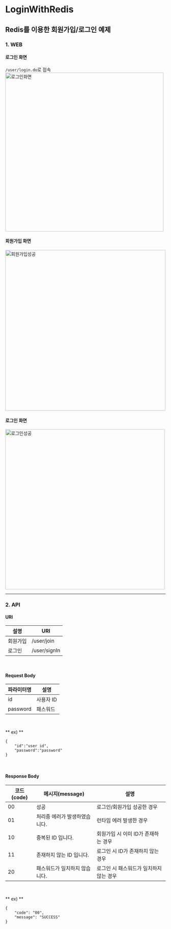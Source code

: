 # LoginWithRedis

## Redis를 이용한 회원가입/로그인 예제

### 1. WEB

#### 로그인 화면
`/user/login.do`로 접속
<img width="497" alt="로그인화면" src="https://github.com/pongdangx2/LoginWithRedis/assets/32296630/d37546b7-d444-48a5-add1-f0f059773a05">

#### 회원가입 화면
<img width="503" alt="회원가입성공" src="https://github.com/pongdangx2/LoginWithRedis/assets/32296630/61f2f53f-8022-45e7-9d98-b38c2d7bc493">

#### 로그인 화면
<img width="501" alt="로그인성공" src="https://github.com/pongdangx2/LoginWithRedis/assets/32296630/7cd03729-98f7-4a2d-bf92-6d423be87489">

<br>

<hr>

### 2. API

#### URI
|설명|URI|
|---|---|
|회원가입|/user/join|
|로그인|/user/signIn|

<br>

#### Request Body
|파라미터명|설명|
|---|---|
|id|사용자 ID|
|password|패스워드|

<br>

** ex) **
```
{
    "id":"user id",
    "password":"password"
}
```

<br>

#### Response Body
|코드(code)|메시지(message)|설명|
|---|---|---|
|00|성공|로그인/회원가입 성공한 경우|
|01|처리중 에러가 발생하였습니다.|런타임 에러 발생한 경우|
|10|중복된 ID 입니다.|회원가입 시 이미 ID가 존재하는 경우|
|11|존재하지 않는 ID 입니다.|로그인 시 ID가 존재하지 않는 경우|
|20|패스워드가 일치하지 않습니다.|로그인 시 패스워드가 일치하지 않는 경우|

<br>

** ex) **
```
{
    "code": "00",
    "message": "SUCCESS"
}
```

